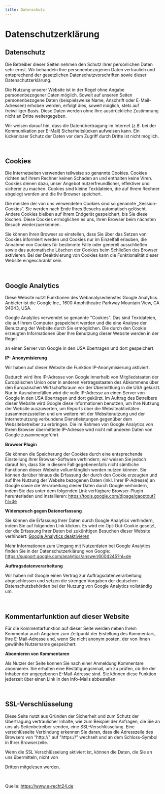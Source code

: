 ```yaml
---
title: Datenschutz
---
```

<div id="datenschutz">

<h1>Datenschutzerkl&auml;rung</h1> <h2>Datenschutz</h2> <p>Die Betreiber dieser Seiten nehmen
den Schutz Ihrer pers&ouml;nlichen Daten sehr ernst. Wir behandeln Ihre personenbezogenen Daten
vertraulich und entsprechend der gesetzlichen Datenschutzvorschriften sowie dieser
Datenschutzerkl&auml;rung.</p> <p>Die Nutzung unserer Website ist in der Regel ohne Angabe
personenbezogener Daten m&ouml;glich. Soweit auf unseren Seiten personenbezogene Daten
(beispielsweise Name, Anschrift oder E-Mail-Adressen) erhoben werden, erfolgt dies, soweit
m&ouml;glich, stets auf freiwilliger Basis. Diese Daten werden ohne Ihre ausdr&uuml;ckliche Zustimmung
nicht an Dritte weitergegeben.</p> <p>Wir weisen darauf hin, dass die Daten&uuml;bertragung im Internet
(z.B. bei der Kommunikation per E-Mail) Sicherheitsl&uuml;cken aufweisen kann. Ein l&uuml;ckenloser
Schutz der Daten vor dem Zugriff durch Dritte ist nicht m&ouml;glich.</p><p>&nbsp;</p>
<h2>Cookies</h2> <p>Die Internetseiten verwenden teilweise so genannte Cookies. Cookies richten auf
Ihrem Rechner keinen Schaden an und enthalten keine Viren. Cookies dienen dazu, unser Angebot
nutzerfreundlicher, effektiver und sicherer zu machen. Cookies sind kleine Textdateien, die auf Ihrem
Rechner abgelegt werden und die Ihr Browser speichert.</p> <p>Die meisten der von uns verwendeten
Cookies sind so genannte „Session-Cookies“. Sie werden nach Ende Ihres Besuchs automatisch
gel&ouml;scht. Andere Cookies bleiben auf Ihrem Endger&auml;t gespeichert, bis Sie diese l&ouml;schen.
Diese Cookies erm&ouml;glichen es uns, Ihren Browser beim n&auml;chsten Besuch
wiederzuerkennen.</p> <p>Sie k&ouml;nnen Ihren Browser so einstellen, dass Sie &uuml;ber das Setzen
von Cookies informiert werden und Cookies nur im Einzelfall erlauben, die Annahme von Cookies f&uuml;r
bestimmte F&auml;lle oder generell ausschlie&szlig;en sowie das automatische L&ouml;schen der
Cookies beim Schlie&szlig;en des Browser aktivieren. Bei der Deaktivierung von Cookies kann die
Funktionalit&auml;t dieser Website eingeschr&auml;nkt sein.</p><p>&nbsp;</p> <h2>Google
Analytics</h2> <p>Diese Website nutzt Funktionen des Webanalysedienstes Google Analytics. Anbieter
ist die Google Inc., 1600 Amphitheatre Parkway Mountain View, CA 94043, USA.</p> <p>Google
Analytics verwendet so genannte &quot;Cookies&quot;. Das sind Textdateien, die auf Ihrem Computer
gespeichert werden und die eine Analyse der Benutzung der Website durch Sie erm&ouml;glichen. Die
durch den Cookie erzeugten Informationen &uuml;ber Ihre Benutzung dieser Website werden in der Regel

an einen Server von Google in den USA &uuml;bertragen und dort gespeichert.</p> <p><strong>IP-
Anonymisierung</strong></p> <p>Wir haben auf dieser Website die Funktion IP-Anonymisierung aktiviert.

Dadurch wird Ihre IP-Adresse von Google innerhalb von Mitgliedstaaten der Europ&auml;ischen Union
oder in anderen Vertragsstaaten des Abkommens &uuml;ber den Europ&auml;ischen Wirtschaftsraum vor
der &Uuml;bermittlung in die USA gek&uuml;rzt. Nur in Ausnahmef&auml;llen wird die volle IP-Adresse an
einen Server von Google in den USA &uuml;bertragen und dort gek&uuml;rzt. Im Auftrag des Betreibers
dieser Website wird Google diese Informationen benutzen, um Ihre Nutzung der Website auszuwerten,
um Reports &uuml;ber die Websiteaktivit&auml;ten zusammenzustellen und um weitere mit der
Websitenutzung und der Internetnutzung verbundene Dienstleistungen gegen&uuml;ber dem
Websitebetreiber zu erbringen. Die im Rahmen von Google Analytics von Ihrem Browser
&uuml;bermittelte IP-Adresse wird nicht mit anderen Daten von Google zusammengef&uuml;hrt.</p>
<p><strong>Browser Plugin</strong></p> <p>Sie k&ouml;nnen die Speicherung der Cookies durch eine
entsprechende Einstellung Ihrer Browser-Software verhindern; wir weisen Sie jedoch darauf hin, dass Sie
in diesem Fall gegebenenfalls nicht s&auml;mtliche Funktionen dieser Website vollumf&auml;nglich werden nutzen k&ouml;nnen. Sie k&ouml;nnen dar&uuml;ber hinaus die Erfassung der durch den Cookie
erzeugten und auf Ihre Nutzung der Website bezogenen Daten (inkl. Ihrer IP-Adresse) an Google sowie
die Verarbeitung dieser Daten durch Google verhindern, indem Sie das unter dem folgenden Link
verf&uuml;gbare Browser-Plugin herunterladen und installieren: <a
href="https://tools.google.com/dlpage/gaoptout?hl=de"
target="_blank">https://tools.google.com/dlpage/gaoptout?hl=de</a></p> <p><strong>Widerspruch gegen
Datenerfassung</strong></p> <p>Sie k&ouml;nnen die Erfassung Ihrer Daten durch Google Analytics
verhindern, indem Sie auf folgenden Link klicken. Es wird ein Opt-Out-Cookie gesetzt, der die Erfassung
Ihrer Daten bei zuk&uuml;nftigen Besuchen dieser Website verhindert: <a
href="javascript:gaOptout();">Google Analytics deaktivieren</a></p> <p>Mehr Informationen zum
Umgang mit Nutzerdaten bei Google Analytics finden Sie in der Datenschutzerkl&auml;rung von Google:
<a href="https://support.google.com/analytics/answer/6004245?hl=de"
target="_blank">https://support.google.com/analytics/answer/6004245?hl=de</a></p><p><strong>Auftragsdatenverarbeitung</strong></p>
<p>Wir haben mit Google einen Vertrag zur Auftragsdatenverarbeitung abgeschlossen und setzen die
strengen Vorgaben der deutschen Datenschutzbeh&ouml;rden bei der Nutzung von Google Analytics
vollst&auml;ndig um.</p> <p>&nbsp;</p> <h2>Kommentarfunktion auf dieser Website</h2> <p>F&uuml;r
die Kommentarfunktion auf dieser Seite werden neben Ihrem Kommentar auch Angaben zum Zeitpunkt
der Erstellung des Kommentars, Ihre E-Mail-Adresse und, wenn Sie nicht anonym posten, der von Ihnen
gew&auml;hlte Nutzername gespeichert.</p> <p><strong>Abonnieren von Kommentaren</strong></p>
<p>Als Nutzer der Seite k&ouml;nnen Sie nach einer Anmeldung Kommentare abonnieren. Sie erhalten
eine Best&auml;tigungsemail, um zu pr&uuml;fen, ob Sie der Inhaber der angegebenen E-Mail-Adresse
sind. Sie k&ouml;nnen diese Funktion jederzeit &uuml;ber einen Link in den Info-Mails abbestellen.</p>
<p>&nbsp;</p> <h2>SSL-Verschl&uuml;sselung</h2> <p>Diese Seite nutzt aus Gr&uuml;nden der
Sicherheit und zum Schutz der &Uuml;bertragung vertraulicher Inhalte, wie zum Beispiel der Anfragen, die
Sie an uns als Seitenbetreiber senden, eine SSL-Verschl&uuml;sselung. Eine verschl&uuml;sselte
Verbindung erkennen Sie daran, dass die Adresszeile des Browsers von &quot;http://&quot; auf
&quot;https://&quot; wechselt und an dem Schloss-Symbol in Ihrer Browserzeile.</p> <p>Wenn die SSL
Verschl&uuml;sselung aktiviert ist, k&ouml;nnen die Daten, die Sie an uns &uuml;bermitteln, nicht von

Dritten mitgelesen werden.</p><p>&nbsp;</p> <p>Quelle: <a href="https://www.e-
recht24.de">https://www.e-recht24.de</a></p>